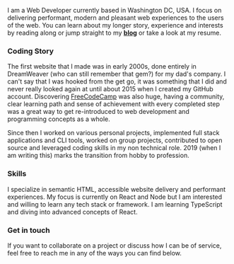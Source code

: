 I am a Web Developer currently based in Washington DC, USA. I focus on delivering performant, modern and pleasant web experiences to the users of the web. You can learn about my longer story, experience and interests by reading along or jump straight to my [**blog**](https://dev.to/vaidotas) or take a look at my resume.

### Coding Story

The first website that I made was in early 2000s, done entirely in DreamWeaver (who can still remember that gem?) for my dad's company. I can't say that I was hooked from the get go, it was something that I did and never really looked again at until about 2015 when I created my GitHub account. Discovering [FreeCodeCamp](https://www.freecodecamp.org) was also huge, having a community, clear learning path and sense of achievement with every completed step was a great way to get re-introduced to web development and programming concepts as a whole.

Since then I worked on various personal projects, implemented full stack applications and CLI tools, worked on group projects, contributed to open source and leveraged coding skills in my non technical role. 2019 (when I am writing this) marks the transition from hobby to profession.

### Skills

I specialize in semantic HTML, accessible website delivery and performant experiences. My focus is currently on React and Node but I am interested and willing to learn any tech stack or framework. I am learning TypeScript and diving into advanced concepts of React.

### Get in touch

If you want to collaborate on a project or discuss how I can be of service, feel free to reach me in any of the ways you can find below.
